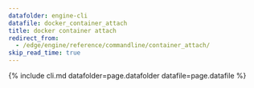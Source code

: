 ```yaml
---
datafolder: engine-cli
datafile: docker_container_attach
title: docker container attach
redirect_from:
  - /edge/engine/reference/commandline/container_attach/
skip_read_time: true
---
```

<!--
Sorry, but the contents of this page are automatically generated from
Docker's source code. If you want to suggest a change to the text that appears
here, you'll need to find the string by searching this repo:

https://github.com/docker/cli
-->

{% include cli.md datafolder=page.datafolder datafile=page.datafile %}
